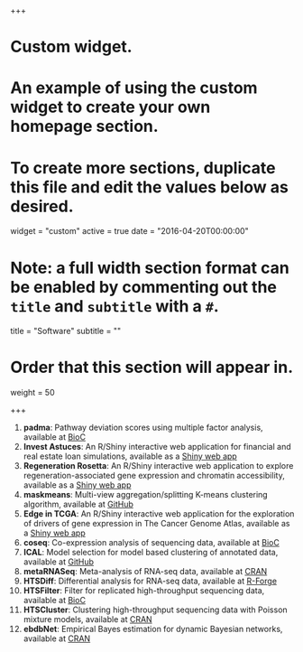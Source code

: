 +++
# Custom widget.
# An example of using the custom widget to create your own homepage section.
# To create more sections, duplicate this file and edit the values below as desired.
widget = "custom"
active = true
date = "2016-04-20T00:00:00"

# Note: a full width section format can be enabled by commenting out the `title` and `subtitle` with a `#`.
title = "Software"
subtitle = ""

# Order that this section will appear in.
weight = 50

+++

1. **padma**: Pathway deviation scores using multiple factor analysis, available at [BioC](https://bioconductor.org/packages/padma/)  
1. **Invest Astuces**: An R/Shiny interactive web application for financial and real estate loan simulations, available as a [Shiny web app](https://investastuces.com/simulateurs/)  
1. **Regeneration Rosetta**: An R/Shiny interactive web application to explore regeneration-associated gene expression and chromatin accessibility, available as a [Shiny web app](http://ls-shiny-prod.uwm.edu/rosetta/)  
1. **maskmeans**: Multi-view aggregation/splitting K-means clustering algorithm, available at [GitHub](https://github.com/andreamrau/maskmeans)  
1. **Edge in TCGA**: An R/Shiny interactive web application for the exploration of drivers of gene expression in The Cancer Genome Atlas, available as a [Shiny web app](http://ls-shiny-prod.uwm.edu/edge_in_tcga/)  
1. **coseq**: Co-expression analysis of sequencing data, available at [BioC](https://bioconductor.org/packages/coseq/)  
1. **ICAL**: Model selection for model based clustering of annotated data, available at [GitHub](https://github.com/Gallopin/ICAL)  
1. **metaRNASeq**: Meta-analysis of RNA-seq data, available at [CRAN](https://cran.r-project.org/web/packages/metaRNASeq/index.html)  
1. **HTSDiff**: Differential analysis for RNA-seq data, available at [R-Forge](https://r-forge.r-project.org/R/?group_id=1504)  
1. **HTSFilter**: Filter for replicated high-throughput sequencing data, available at [BioC](http://www.bioconductor.org/packages/release/bioc/html/HTSFilter.html)  
1. **HTSCluster**: Clustering high-throughput sequencing data with Poisson mixture models, available at [CRAN](http://cran.r-project.org/web/packages/HTSCluster)  
1. **ebdbNet**: Empirical Bayes estimation for dynamic Bayesian networks, available at [CRAN](http://cran.r-project.org/web/packages/ebdbNet)  
